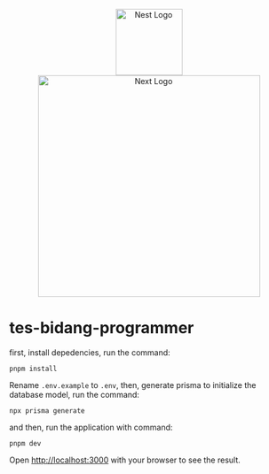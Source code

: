 <p align="center">
  <a href="http://nestjs.com/" target="blank"><img width="120" alt="Nest Logo" src="https://raw.githubusercontent.com/ioeridev/assets/994a54a25e00e61c14e11ca65f77028725eacb69/brand/nestjs.svg" /></a>
  <a href="http://nextjs.org/" target="blank"><img width="400" alt="Next Logo" src="https://raw.githubusercontent.com/ioeridev/assets/994a54a25e00e61c14e11ca65f77028725eacb69/brand/nextjs.svg" /></a>
</p>

# tes-bidang-programmer

first, install depedencies, run the command:

```
pnpm install
```

Rename `.env.example` to `.env`, then, generate prisma to initialize the database model, run the command:

```
npx prisma generate
```

and then, run the application with command:

```
pnpm dev
```

Open [http://localhost:3000](http://localhost:3000) with your browser to see the result.
